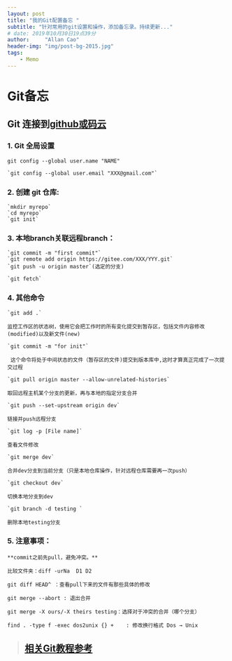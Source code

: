 ```yaml
---
layout: post
title: "我的Git配置备忘 "
subtitle: "针对常用的git设置和操作，添加备忘录。持续更新..."
# date: 2019年10月30日19点39分
author:     "Allan Cao"
header-img: "img/post-bg-2015.jpg"
tags:
    - Memo
---
```


# Git备忘
## Git 连接到[github或码云](https://gitee.com/PHDWu/CASESM3D/tree/stable_master/)   

### 1. **Git 全局设置**

   `git config --global user.name "NAME" `


    `git config --global user.email "XXX@gmail.com"`


### 2. **创建 git 仓库:**

    `mkdir myrepo`
    `cd myrepo`
    `git init`

### 3. **本地branch关联远程branch：**

    `git commit -m "first commit"`
    `git remote add origin https://gitee.com/XXX/YYY.git`
    `git push -u origin master`(选定的分支)

    `git fetch`  

### 4. **其他命令**

    `git add .`

    监控工作区的状态树，使用它会把工作时的所有变化提交到暂存区，包括文件内容修改(modified)以及新文件(new)

    `git commit -m "for init"`

     这个命令将处于中间状态的文件（暂存区的文件)提交到版本库中,这时才算真正完成了一次提交过程

    `git pull origin master --allow-unrelated-histories`

    取回远程主机某个分支的更新，再与本地的指定分支合并

    `git push --set-upstream origin dev`

    链接并push远程分支

    `git log -p [File name]` 

    查看文件修改

    `git merge dev`

    合并dev分支到当前分支（只是本地仓库操作，针对远程仓库需要再一次push）

    `git checkout dev`

    切换本地分支到dev

    `git branch -d testing `

    删除本地testing分支

### 5. **注意事项：**

    **commit之前先pull，避免冲突。**

    比较文件夹：diff -urNa  D1 D2

    git diff HEAD^ ：查看pull下来的文件有那些具体的修改 

    git merge --abort : 退出合并    

    git merge -X ours/-X theirs testing：选择对于冲突的合并（哪个分支）

    find . -type f -exec dos2unix {} +    : 修改换行格式 Dos → Unix
    


> ## [相关Git教程参考](https://www.liaoxuefeng.com/wiki/0013739516305929606dd18361248578c67b8067c8c017b000)
​     
